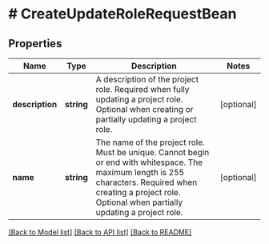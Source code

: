 # # CreateUpdateRoleRequestBean

## Properties

Name | Type | Description | Notes
------------ | ------------- | ------------- | -------------
**description** | **string** | A description of the project role. Required when fully updating a project role. Optional when creating or partially updating a project role. | [optional]
**name** | **string** | The name of the project role. Must be unique. Cannot begin or end with whitespace. The maximum length is 255 characters. Required when creating a project role. Optional when partially updating a project role. | [optional]

[[Back to Model list]](../../README.md#models) [[Back to API list]](../../README.md#endpoints) [[Back to README]](../../README.md)
